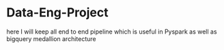# Data-Eng-Project
here I will keep all end to end pipeline which is useful in Pyspark as well as bigquery medallion architecture  
